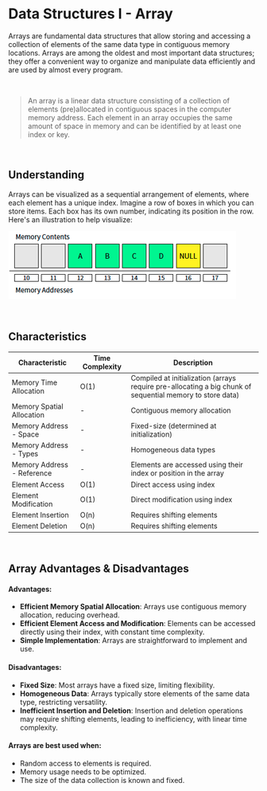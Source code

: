 # Data Structures I - Array

Arrays are fundamental data structures that allow storing and accessing a collection of elements of the same data type in contiguous memory locations. 
Arrays are among the oldest and most important data structures; they offer a convenient way to organize and manipulate data efficiently and are used by almost every program.

<br/>

> An array is a linear data structure consisting of a collection of elements (pre)allocated in contiguous spaces in the computer memory address.
> Each element in an array occupies the same amount of space in memory and can be identified by at least one index or key.

<br/>

## Understanding

Arrays can be visualized as a sequential arrangement of elements, where each element has a unique index. Imagine a row of boxes in which you can store items. Each box has its own number, indicating its position in the row. Here's an illustration to help visualize:

![Array Visualization](/Resources/Images/array_visualization.png)

<br/>

## Characteristics

| Characteristic                      | Time Complexity | Description                                                |
|-------------------------------------|-----------------|------------------------------------------------------------|
| Memory Time Allocation              | O(1)            | Compiled at initialization (arrays require pre-allocating a big chunk of sequential memory to store data) |
| Memory Spatial Allocation           | -               | Contiguous memory allocation                               |
| Memory Address - Space              | -               | Fixed-size (determined at initialization)                    |
| Memory Address - Types              | -               | Homogeneous data types                                     |
| Memory Address - Reference          | -               | Elements are accessed using their index or position in the array |
| Element Access                      | O(1)            | Direct access using index                                  |
| Element Modification                | O(1)            | Direct modification using index                            |
| Element Insertion                   | O(n)            | Requires shifting elements                                 |
| Element Deletion                    | O(n)            | Requires shifting elements                                 |

<br/>

## Array Advantages & Disadvantages

#### Advantages:
- **Efficient Memory Spatial Allocation**: Arrays use contiguous memory allocation, reducing overhead.
- **Efficient Element Access and Modification**: Elements can be accessed directly using their index, with constant time complexity.
- **Simple Implementation**: Arrays are straightforward to implement and use.
  
#### Disadvantages:
- **Fixed Size**: Most arrays have a fixed size, limiting flexibility.
- **Homogeneous Data**: Arrays typically store elements of the same data type, restricting versatility.
- **Inefficient Insertion and Deletion**: Insertion and deletion operations may require shifting elements, leading to inefficiency, with linear time complexity.


#### Arrays are best used when:
- Random access to elements is required.
- Memory usage needs to be optimized.
- The size of the data collection is known and fixed.
